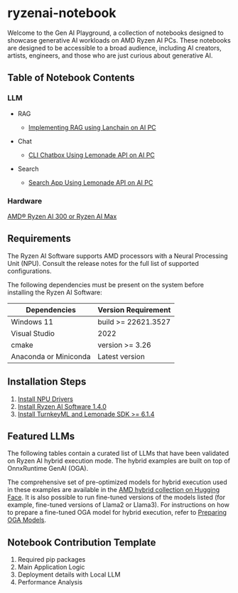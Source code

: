 # ryzenai-notebook

Welcome to the Gen AI Playground, a collection of notebooks designed to showcase generative AI workloads on AMD Ryzen AI PCs. These notebooks are designed to be accessible to a broad audience, including AI creators, artists, engineers, and those who are just curious about generative AI.

## Table of Notebook Contents

### LLM

* RAG

  - [Implementing RAG using Lanchain on AI PC](https://github.com/vickyiii/ryzenai-notebook/blob/main/llm/rag/st_rag_lemonade.py)
* Chat

  - [CLI Chatbox Using Lemonade API on AI PC](https://github.com/vickyiii/ryzenai-notebook/blob/main/llm/chat/chat_hybrid.py)
* Search

  - [Search App Using Lemonade API on AI PC](https://github.com/vickyiii/ryzenai-notebook/blob/main/llm/search/search_hybrid.py)

### Hardware

[AMD® Ryzen AI 300 or Ryzen AI Max](https://www.amd.com/zh-cn/products/processors/consumer/ryzen-ai.html#tabs-9f9c97e306-item-6e04e82b39-tab)

## Requirements

The Ryzen AI Software supports AMD processors with a Neural Processing Unit (NPU). Consult the release notes for the full list of supported configurations.

The following dependencies must be present on the system before installing the Ryzen AI Software:

| Dependencies          | Version Requirement |
| --------------------- | ------------------- |
| Windows 11            | build >= 22621.3527 |
| Visual Studio         | 2022                |
| cmake                 | version >= 3.26     |
| Anaconda or Miniconda | Latest version      |

## Installation Steps

1. [Install NPU Drivers](https://ryzenai.docs.amd.com/en/latest/inst.html#install-npu-drivers)
2. [Install Ryzen AI Software 1.4.0](https://ryzenai.docs.amd.com/en/latest/inst.html#install-ryzen-ai-software)
3. [Install TurnkeyML and Lemonade SDK &gt;= 6.1.4](https://github.com/onnx/turnkeyml/blob/main/docs/lemonade/README.md)

## Featured LLMs

The following tables contain a curated list of LLMs that have been validated on Ryzen AI hybrid execution mode. The hybrid examples are built on top of OnnxRuntime GenAI (OGA).

The comprehensive set of pre-optimized models for hybrid execution used in these examples are available in the [AMD hybrid collection on Hugging Face](https://huggingface.co/collections/amd/ryzenai-14-llm-hybrid-models-67da31231bba0f733750a99c). It is also possible to run fine-tuned versions of the models listed (for example, fine-tuned versions of Llama2 or Llama3). For instructions on how to prepare a fine-tuned OGA model for hybrid execution, refer to [Preparing OGA Models](https://ryzenai.docs.amd.com/en/latest/oga_model_prepare.html).

## Notebook Contribution Template

1. Required pip packages
2. Main Application Logic
3. Deployment details with Local LLM
4. Performance Analysis

